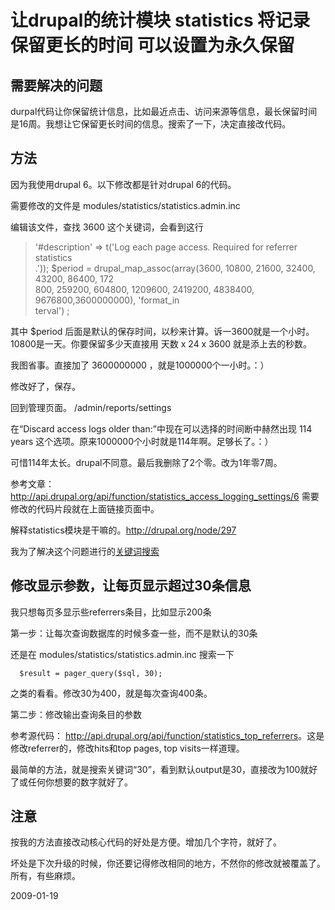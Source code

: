 # 让drupal的统计模块 statistics 将记录保留更长的时间 可以设置为永久保留

## 需要解决的问题
durpal代码让你保留统计信息，比如最近点击、访问来源等信息，最长保留时间是16周。我想让它保留更长时间的信息。搜索了一下，决定直接改代码。


## 方法

因为我使用drupal 6。以下修改都是针对drupal 6的代码。

需要修改的文件是 modules/statistics/statistics.admin.inc

编辑该文件，查找 3600 这个关键词，会看到这行

> '#description' => t('Log each page access. Required for referrer statistics\
> .'));
>   $period = drupal_map_assoc(array(3600, 10800, 21600, 32400, 43200, 86400, 172\
> 800, 259200, 604800, 1209600, 2419200, 4838400, 9676800,3600000000), 'format_in\
> terval')
> ;

其中 $period 后面是默认的保存时间，以秒来计算。诉一3600就是一个小时。10800是一天。你要保留多少天直接用 天数 x 24 x 3600 就是添上去的秒数。

我图省事。直接加了 3600000000 ，就是1000000个一小时。：）

修改好了，保存。

回到管理页面。 /admin/reports/settings

在“Discard access logs older than:”中现在可以选择的时间断中赫然出现 114 years 这个选项。原来1000000个小时就是114年啊。足够长了。：）

可惜114年太长。drupal不同意。最后我删除了2个零。改为1年零7周。

参考文章：
<http://api.drupal.org/api/function/statistics_access_logging_settings/6>
需要修改的代码片段就在上面链接页面中。

解释statistics模块是干嘛的。<http://drupal.org/node/297>

我为了解决这个问题进行的[关键词搜索](http://www.google.cn/search?q=Access+log+settings+code+site%3Adrupal.org)

## 修改显示参数，让每页显示超过30条信息
我只想每页多显示些referrers条目，比如显示200条


第一步：让每次查询数据库的时候多查一些，而不是默认的30条

还是在 modules/statistics/statistics.admin.inc 搜索一下 

      $result = pager_query($sql, 30);

之类的看看。修改30为400，就是每次查询400条。

第二步：修改输出查询条目的参数

参考源代码： <http://api.drupal.org/api/function/statistics_top_referrers>。这是修改referrer的，修改hits和top pages, top visits一样道理。

最简单的方法，就是搜索关键词“30”，看到默认output是30，直接改为100就好了或任何你想要的数字就好了。


## 注意

按我的方法直接改动核心代码的好处是方便。增加几个字符，就好了。

坏处是下次升级的时候，你还要记得修改相同的地方，不然你的修改就被覆盖了。所有，有些麻烦。


2009-01-19